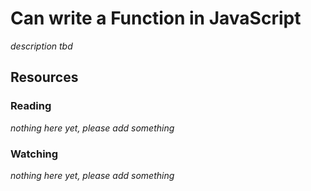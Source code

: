 # Can write a Function in JavaScript
_description tbd_
## Resources
### Reading
_nothing here yet, please add something_
### Watching
_nothing here yet, please add something_
